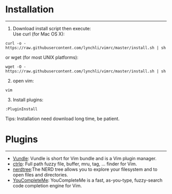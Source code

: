 # Installation
---
1. Download install script then execute:  
Use curl (for Mac OS X):  
```
curl -o - https://raw.githubusercontent.com/lynchli/vimrc/master/install.sh | sh
```  
or wget (for most UNIX platforms):  
```
wget -O - https://raw.githubusercontent.com/lynchli/vimrc/master/install.sh | sh
```  
2. open vim:  
```
vim
```  
3. Install plugins:  
```
:PluginInstall
```  

Tips: Installation need download long time, be patient.


# Plugins
---
+ [Vundle](https://github.com/gmarik/Vundle.vim): Vundle is short for Vim bundle and is a Vim plugin manager.
+ [ctrlp](https://github.com/kien/ctrlp.vim): Full path fuzzy file, buffer, mru, tag, ... finder for Vim.
+ [nerdtree](https://github.com/scrooloose/nerdtree):The NERD tree allows you to explore your filesystem and to open files and directories.
+ [YouCompleteMe](): YouCompleteMe is a fast, as-you-type, fuzzy-search code completion engine for Vim.